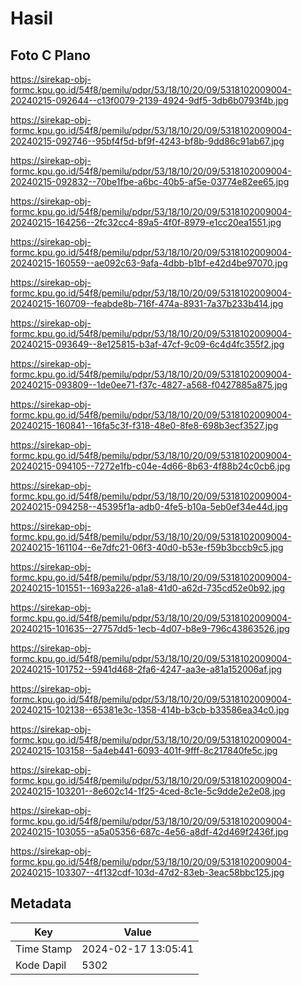 # Hasil

## Foto C Plano

https://sirekap-obj-formc.kpu.go.id/54f8/pemilu/pdpr/53/18/10/20/09/5318102009004-20240215-092644--c13f0079-2139-4924-9df5-3db6b0793f4b.jpg

https://sirekap-obj-formc.kpu.go.id/54f8/pemilu/pdpr/53/18/10/20/09/5318102009004-20240215-092746--95bf4f5d-bf9f-4243-bf8b-9dd86c91ab67.jpg

https://sirekap-obj-formc.kpu.go.id/54f8/pemilu/pdpr/53/18/10/20/09/5318102009004-20240215-092832--70be1fbe-a6bc-40b5-af5e-03774e82ee65.jpg

https://sirekap-obj-formc.kpu.go.id/54f8/pemilu/pdpr/53/18/10/20/09/5318102009004-20240215-164256--2fc32cc4-89a5-4f0f-8979-e1cc20ea1551.jpg

https://sirekap-obj-formc.kpu.go.id/54f8/pemilu/pdpr/53/18/10/20/09/5318102009004-20240215-160559--ae092c63-9afa-4dbb-b1bf-e42d4be97070.jpg

https://sirekap-obj-formc.kpu.go.id/54f8/pemilu/pdpr/53/18/10/20/09/5318102009004-20240215-160709--feabde8b-716f-474a-8931-7a37b233b414.jpg

https://sirekap-obj-formc.kpu.go.id/54f8/pemilu/pdpr/53/18/10/20/09/5318102009004-20240215-093649--8e125815-b3af-47cf-9c09-6c4d4fc355f2.jpg

https://sirekap-obj-formc.kpu.go.id/54f8/pemilu/pdpr/53/18/10/20/09/5318102009004-20240215-093809--1de0ee71-f37c-4827-a568-f0427885a875.jpg

https://sirekap-obj-formc.kpu.go.id/54f8/pemilu/pdpr/53/18/10/20/09/5318102009004-20240215-160841--16fa5c3f-f318-48e0-8fe8-698b3ecf3527.jpg

https://sirekap-obj-formc.kpu.go.id/54f8/pemilu/pdpr/53/18/10/20/09/5318102009004-20240215-094105--7272e1fb-c04e-4d66-8b63-4f88b24c0cb6.jpg

https://sirekap-obj-formc.kpu.go.id/54f8/pemilu/pdpr/53/18/10/20/09/5318102009004-20240215-094258--45395f1a-adb0-4fe5-b10a-5eb0ef34e44d.jpg

https://sirekap-obj-formc.kpu.go.id/54f8/pemilu/pdpr/53/18/10/20/09/5318102009004-20240215-161104--6e7dfc21-06f3-40d0-b53e-f59b3bccb9c5.jpg

https://sirekap-obj-formc.kpu.go.id/54f8/pemilu/pdpr/53/18/10/20/09/5318102009004-20240215-101551--1693a226-a1a8-41d0-a62d-735cd52e0b92.jpg

https://sirekap-obj-formc.kpu.go.id/54f8/pemilu/pdpr/53/18/10/20/09/5318102009004-20240215-101635--27757dd5-1ecb-4d07-b8e9-796c43863526.jpg

https://sirekap-obj-formc.kpu.go.id/54f8/pemilu/pdpr/53/18/10/20/09/5318102009004-20240215-101752--5941d468-2fa6-4247-aa3e-a81a152006af.jpg

https://sirekap-obj-formc.kpu.go.id/54f8/pemilu/pdpr/53/18/10/20/09/5318102009004-20240215-102138--65381e3c-1358-414b-b3cb-b33586ea34c0.jpg

https://sirekap-obj-formc.kpu.go.id/54f8/pemilu/pdpr/53/18/10/20/09/5318102009004-20240215-103158--5a4eb441-6093-401f-9fff-8c217840fe5c.jpg

https://sirekap-obj-formc.kpu.go.id/54f8/pemilu/pdpr/53/18/10/20/09/5318102009004-20240215-103201--8e602c14-1f25-4ced-8c1e-5c9dde2e2e08.jpg

https://sirekap-obj-formc.kpu.go.id/54f8/pemilu/pdpr/53/18/10/20/09/5318102009004-20240215-103055--a5a05356-687c-4e56-a8df-42d469f2436f.jpg

https://sirekap-obj-formc.kpu.go.id/54f8/pemilu/pdpr/53/18/10/20/09/5318102009004-20240215-103307--4f132cdf-103d-47d2-83eb-3eac58bbc125.jpg


## Metadata

| Key        | Value               |
| ---------- | ------------------- |
| Time Stamp | 2024-02-17 13:05:41 |
| Kode Dapil | 5302                |



